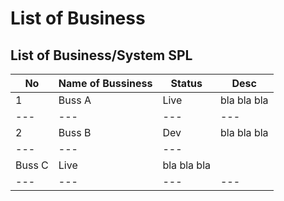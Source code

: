 # List of Business

## List of Business/System SPL

No | Name of Bussiness | Status | Desc
--- | --- | --- | --- 
1 | Buss A | Live | bla bla bla
--- | --- | --- | --- 
2 | Buss B | Dev | bla bla bla
 	 --- | --- | --- 
  | Buss C | Live | bla bla bla
--- | --- | --- | --- 